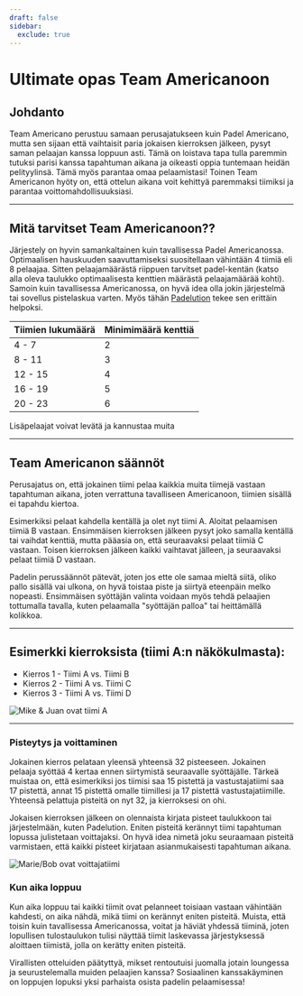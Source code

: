 ```yaml
---
draft: false
sidebar:
  exclude: true
---
```


# Ultimate opas Team Americanoon

## Johdanto
Team Americano perustuu samaan perusajatukseen kuin Padel Americano, mutta sen sijaan että vaihtaisit paria jokaisen kierroksen jälkeen, pysyt saman pelaajan kanssa loppuun asti. Tämä on loistava tapa tulla paremmin tutuksi parisi kanssa tapahtuman aikana ja oikeasti oppia tuntemaan heidän pelityylinsä. Tämä myös parantaa omaa pelaamistasi! Toinen Team Americanon hyöty on, että ottelun aikana voit kehittyä paremmaksi tiimiksi ja parantaa voittomahdollisuuksiasi.

---

## Mitä tarvitset Team Americanoon??
Järjestely on hyvin samankaltainen kuin tavallisessa Padel Americanossa. Optimaalisen hauskuuden saavuttamiseksi suositellaan vähintään 4 tiimiä eli 8 pelaajaa. Sitten pelaajamäärästä riippuen tarvitset padel-kentän (katso alla oleva taulukko optimaalisesta kenttien määrästä pelaajamäärää kohti). Samoin kuin tavallisessa Americanossa, on hyvä idea olla jokin järjestelmä tai sovellus pistelaskua varten. Myös tähän [Padelution](https://www.padelution.com/americano) tekee sen erittäin helpoksi.

| Tiimien lukumäärä | Minimimäärä kenttiä |
|-----------------|--------------------------|
|      4 - 7     |             2            |
|     8 - 11     |             3            |
|     12 - 15    |             4            |
|     16 - 19    |             5            |
|     20 - 23    |             6            |

Lisäpelaajat voivat levätä ja kannustaa muita

---

## Team Americanon säännöt
Perusajatus on, että jokainen tiimi pelaa kaikkia muita tiimejä vastaan tapahtuman aikana, joten verrattuna tavalliseen Americanoon, tiimien sisällä ei tapahdu kiertoa.

Esimerkiksi pelaat kahdella kentällä ja olet nyt tiimi A. Aloitat pelaamisen tiimiä B vastaan. Ensimmäisen kierroksen jälkeen pysyt joko samalla kentällä tai vaihdat kenttiä, mutta pääasia on, että seuraavaksi pelaat tiimiä C vastaan. Toisen kierroksen jälkeen kaikki vaihtavat jälleen, ja seuraavaksi pelaat tiimiä D vastaan.

Padelin perussäännöt pätevät, joten jos ette ole samaa mieltä siitä, oliko pallo sisällä vai ulkona, on hyvä toistaa piste ja siirtyä eteenpäin melko nopeasti. Ensimmäisen syöttäjän valinta voidaan myös tehdä pelaajien tottumalla tavalla, kuten pelaamalla "syöttäjän palloa" tai heittämällä kolikkoa.

---

## Esimerkki kierroksista (tiimi A:n näkökulmasta):
- Kierros 1 - Tiimi A vs. Tiimi B
- Kierros 2 - Tiimi A vs. Tiimi C
- Kierros 3 - Tiimi A vs. Tiimi D

![Mike & Juan ovat tiimi A](/fi/images/team-americano.png "Mike & Juan ovat tiimi A")

---

### Pisteytys ja voittaminen
Jokainen kierros pelataan yleensä yhteensä 32 pisteeseen. Jokainen pelaaja syöttää 4 kertaa ennen siirtymistä seuraavalle syöttäjälle. Tärkeä muistaa on, että esimerkiksi jos tiimisi saa 15 pistettä ja vastustajatiimi saa 17 pistettä, annat 15 pistettä omalle tiimillesi ja 17 pistettä vastustajatiimille. Yhteensä pelattuja pisteitä on nyt 32, ja kierroksesi on ohi.

Jokaisen kierroksen jälkeen on olennaista kirjata pisteet taulukkoon tai järjestelmään, kuten Padelution. Eniten pisteitä kerännyt tiimi tapahtuman lopussa julistetaan voittajaksi. On hyvä idea nimetä joku seuraamaan pisteitä varmistaen, että kaikki pisteet kirjataan asianmukaisesti tapahtuman aikana.

![Marie/Bob ovat voittajatiimi](/fi/images/team-americano-scores.png "Marie/Bob ovat voittajatiimi")

### Kun aika loppuu
Kun aika loppuu tai kaikki tiimit ovat pelanneet toisiaan vastaan vähintään kahdesti, on aika nähdä, mikä tiimi on kerännyt eniten pisteitä. Muista, että toisin kuin tavallisessa Americanossa, voitat ja häviät yhdessä tiiminä, joten lopullisen tulostaulukon tulisi näyttää tiimit laskevassa järjestyksessä aloittaen tiimistä, jolla on kerätty eniten pisteitä.

Virallisten otteluiden päätyttyä, mikset rentoutuisi juomalla jotain loungessa ja seurustelemalla muiden pelaajien kanssa? Sosiaalinen kanssakäyminen on loppujen lopuksi yksi parhaista osista padelin pelaamisessa!